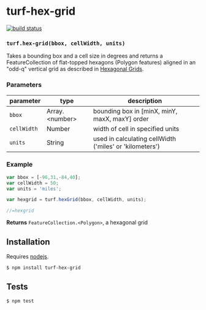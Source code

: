 # turf-hex-grid

[![build status](https://secure.travis-ci.org/Turfjs/turf-hex-grid.png)](http://travis-ci.org/Turfjs/turf-hex-grid)




### `turf.hex-grid(bbox, cellWidth, units)`

Takes a bounding box and a cell size in degrees and returns a FeatureCollection of flat-topped
hexagons (Polygon features) aligned in an "odd-q" vertical grid as
described in [Hexagonal Grids](http://www.redblobgames.com/grids/hexagons/).


### Parameters

| parameter   | type              | description                                             |
| ----------- | ----------------- | ------------------------------------------------------- |
| `bbox`      | Array\.\<number\> | bounding box in [minX, minY, maxX, maxY] order          |
| `cellWidth` | Number            | width of cell in specified units                        |
| `units`     | String            | used in calculating cellWidth ('miles' or 'kilometers') |


### Example

```js
var bbox = [-96,31,-84,40];
var cellWidth = 50;
var units = 'miles';

var hexgrid = turf.hexGrid(bbox, cellWidth, units);

//=hexgrid
```


**Returns** `FeatureCollection.<Polygon>`, a hexagonal grid

## Installation

Requires [nodejs](http://nodejs.org/).

```sh
$ npm install turf-hex-grid
```

## Tests

```sh
$ npm test
```


